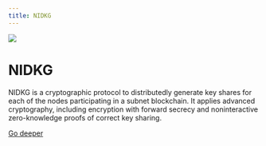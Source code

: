 ```yaml
---
title: NIDKG
---
```


![](/img/how-it-works/noninteractive-distributed-key-generation-nidkg.600x300.jpg)

# NIDKG

NIDKG is a cryptographic protocol to distributedly generate key shares for each of the nodes participating in a subnet blockchain. It applies advanced cryptography, including encryption with forward secrecy and noninteractive zero-knowledge proofs of correct key sharing.

[Go deeper](/how-it-works/noninteractive-distributed-key-generation-nidkg/)

